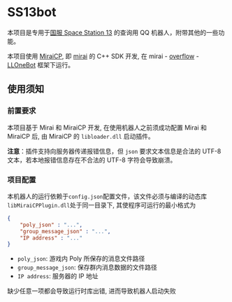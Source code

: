 # SS13bot

本项目是专用于[国服 Space Station 13](https://qm.qq.com/q/NdFaMsp0oU) 的查询用 QQ 机器人，附带其他的一些功能。

本项目使用 [MiraiCP](https://github.com/Nambers/MiraiCP), 即 [mirai](https://github.com/mamoe/mirai) 的 C++ SDK 开发, 在 mirai - [overflow](https://github.com/MrXiaoM/overflow) - [LLOneBot](https://llonebot.github.io/zh-CN/) 框架下运行。

## 使用须知

### 前置要求

本项目基于 Mirai 和 MiraiCP 开发, 在使用机器人之前须成功配置 Mirai 和 MiraiCP 后, 由 MiraiCP 的 `libloader.dll` 启动插件。

**注意**：插件支持向服务器传递报错信息，但 `json` 要求文本信息是合法的 UTF-8 文本，若本地报错信息存在不合法的 UTF-8 字符会导致崩溃。

### 项目配置

本机器人的运行依赖于`config.json`配置文件，该文件必须与编译的动态库`libMiraiCPPlugin.dll`处于同一目录下, 其使程序可运行的最小格式为
```json
{
    "poly_json" : "...",
    "group_message_json" : "...",
    "IP address" : "..."
}
```
- `poly_json`: 游戏内 Poly 所保存的消息文件路径
- `group_message_json`: 保存群内消息数据的文件路径
- `IP address`: 服务器的 IP 地址

缺少任意一项都会导致运行时库出错, 进而导致机器人启动失败
